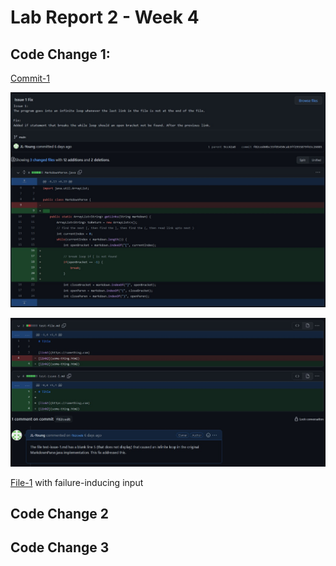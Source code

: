 # Lab Report 2 - Week 4


 ## Code Change 1: 

[Commit-1](https://github.com/JL-Young/markdown-parser/commit/f82ced60bc55f85450cab3ff2955879f63c26885)

![change-1.1](markdown-parser_change-1.1.jpg)

![change-1.2](markdown-parser_change-1.2.jpg)

[File-1](test-issue-1.md) with failure-inducing input

## Code Change 2

## Code Change 3